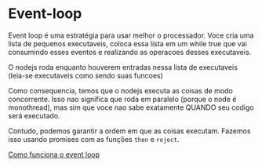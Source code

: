# Event-loop

Event loop é uma estratégia para usar melhor o processador. Voce cria uma lista de pequenos executaveis, coloca essa lista em um while true que vai consumindo esses eventos e realizando as operacoes desses executaveis.

O nodejs roda enquanto houverem entradas nessa lista de executaveis (leia-se executaveis como sendo suas funcoes)

Como consequencia, temos que o nodejs executa as coisas de modo concorrente. Isso nao significa que roda em paralelo (porque o node é monothread), mas sim que voce nao sabe exatamente QUANDO seu codigo será executado.

Contudo, podemos garantir a ordem em que as coisas executam. Fazemos isso usando promises com as funções `then` e `reject`.

[Como funciona o event loop](https://nodejs.org/en/docs/guides/event-loop-timers-and-nexttick/#what-is-the-event-loop)